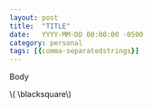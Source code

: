 ```yaml
---
layout: post
title:  "TITLE"
date:   YYYY-MM-DD 00:00:00 -0500
category: personal 
tags: [{comma-separatedstrings}] 
---
```



Body

<!-- Internal link
[Link to asset]({{site.url}}/assets/myfile.pdf)
-->

<!-- Include an image
![title text]({{ site.baseurl }}/assets/images/your-image.jpg){:width="600px"} 
-->

\\( \blacksquare\\)  

